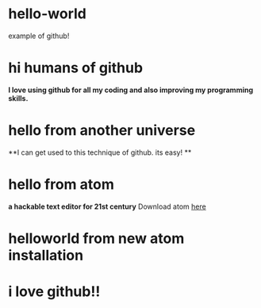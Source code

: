 # hello-world
example of github!

# hi humans of github
**I love using github for all my coding and also improving my programming skills.**

# hello from another universe
**I can get used to this technique of github. its easy! **

# hello from atom
**a hackable text editor for 21st century**
Download atom [here](https://atom.io/)

# helloworld from new atom installation
# i love github!!
